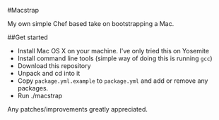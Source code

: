 #Macstrap

My own simple Chef based take on bootstrapping a Mac.

##Get started

- Install Mac OS X on your machine. I've only tried this on Yosemite
- Install command line tools (simple way of doing this is running `gcc`)
- Download this repository 
- Unpack and cd into it
- Copy `package.yml.example` to `package.yml` and add or remove any packages.
- Run ./macstrap

Any patches/improvements greatly appreciated.
